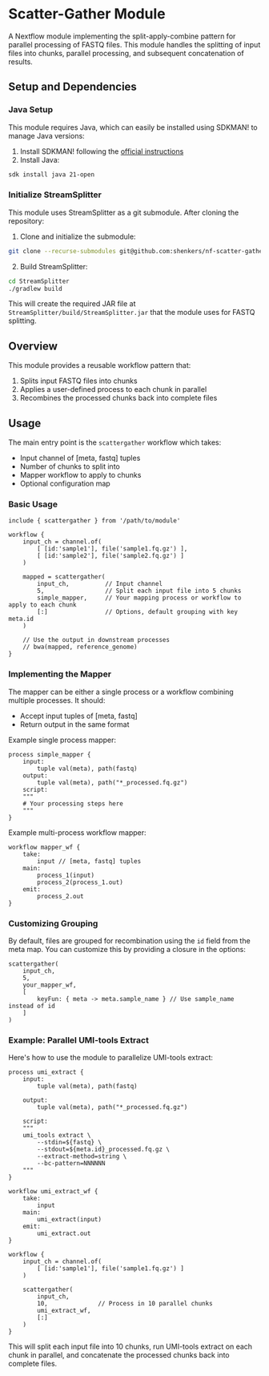 # Scatter-Gather Module

A Nextflow module implementing the split-apply-combine pattern for parallel processing of FASTQ files. This module handles the splitting of input files into chunks, parallel processing, and subsequent concatenation of results.

## Setup and Dependencies

### Java Setup
This module requires Java, which can easily be installed using SDKMAN! to manage Java versions:

1. Install SDKMAN! following the [official instructions](https://sdkman.io/install)
2. Install Java:
```bash
sdk install java 21-open
```

### Initialize StreamSplitter
This module uses StreamSplitter as a git submodule. After cloning the repository:

1. Clone and initialize the submodule:

```bash
git clone --recurse-submodules git@github.com:shenkers/nf-scatter-gather.git
```

2. Build StreamSplitter:
```bash
cd StreamSplitter
./gradlew build
```

This will create the required JAR file at `StreamSplitter/build/StreamSplitter.jar` that the module uses for FASTQ splitting.

## Overview

This module provides a reusable workflow pattern that:
1. Splits input FASTQ files into chunks
2. Applies a user-defined process to each chunk in parallel
3. Recombines the processed chunks back into complete files

## Usage

The main entry point is the `scattergather` workflow which takes:
- Input channel of [meta, fastq] tuples
- Number of chunks to split into
- Mapper workflow to apply to chunks
- Optional configuration map

### Basic Usage

```nextflow
include { scattergather } from '/path/to/module'

workflow {
    input_ch = channel.of(
        [ [id:'sample1'], file('sample1.fq.gz') ],
        [ [id:'sample2'], file('sample2.fq.gz') ]
    )

    mapped = scattergather(
        input_ch,          // Input channel
        5,                 // Split each input file into 5 chunks
        simple_mapper,     // Your mapping process or workflow to apply to each chunk
        [:]                // Options, default grouping with key meta.id
    )

    // Use the output in downstream processes
    // bwa(mapped, reference_genome)
}
```

### Implementing the Mapper

The mapper can be either a single process or a workflow combining multiple processes. It should:
- Accept input tuples of [meta, fastq]
- Return output in the same format

Example single process mapper:
```nextflow
process simple_mapper {
    input:
        tuple val(meta), path(fastq)
    output:
        tuple val(meta), path("*_processed.fq.gz")
    script:
    """
    # Your processing steps here
    """
}
```

Example multi-process workflow mapper:
```nextflow
workflow mapper_wf {
    take:
        input // [meta, fastq] tuples
    main:
        process_1(input)
        process_2(process_1.out)
    emit:
        process_2.out
}
```

### Customizing Grouping

By default, files are grouped for recombination using the `id` field from the meta map. You can customize this by providing a closure in the options:

```nextflow
scattergather(
    input_ch,
    5,
    your_mapper_wf,
    [
        keyFun: { meta -> meta.sample_name } // Use sample_name instead of id
    ]
)
```

### Example: Parallel UMI-tools Extract

Here's how to use the module to parallelize UMI-tools extract:

```nextflow
process umi_extract {
    input:
        tuple val(meta), path(fastq)

    output:
        tuple val(meta), path("*_processed.fq.gz")

    script:
    """
    umi_tools extract \
        --stdin=${fastq} \
        --stdout=${meta.id}_processed.fq.gz \
        --extract-method=string \
        --bc-pattern=NNNNNN
    """
}

workflow umi_extract_wf {
    take:
        input
    main:
        umi_extract(input)
    emit:
        umi_extract.out
}

workflow {
    input_ch = channel.of(
        [ [id:'sample1'], file('sample1.fq.gz') ]
    )

    scattergather(
        input_ch,
        10,              // Process in 10 parallel chunks
        umi_extract_wf,
        [:]
    )
}
```

This will split each input file into 10 chunks, run UMI-tools extract on each chunk in parallel, and concatenate the processed chunks back into complete files.
